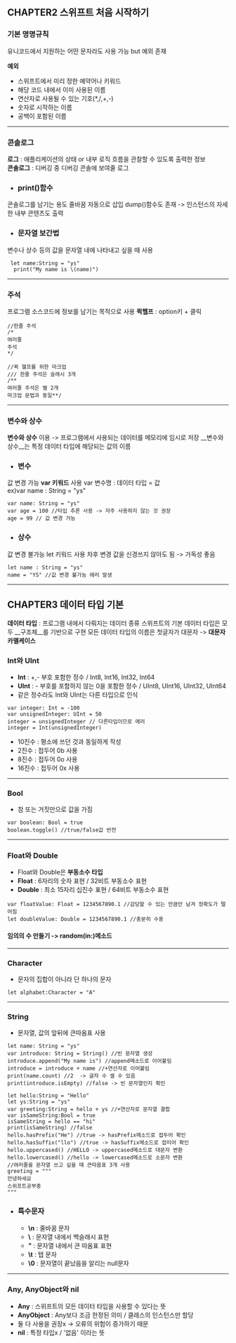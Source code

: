 ## CHAPTER2 스위프트 처음 시작하기

### 기본 명명규칙
유니코드에서 지원하는 어떤 문자라도 사용 가능 but 예외 존재 

__예외__
- 스위프트에서 미리 정한 예약어나 키워드
- 해당 코드 내에서 이미 사용된 이름
- 연산자로 사용될 수 있는 기호(*,/,+,-)
- 숫자로 시작하는 이름
- 공백이 포함된 이름
---
### 콘솔로그
__로그__ : 애플리케이션의 상태 or 내부 로직 흐름을 관찰할 수 있도록 출력한 정보  
__콘솔로그__ : 디버깅 중 디버깅 콘솔에 보여줄 로그

- ### print()함수
콘솔로그를 남기는 용도
줄바꿈 자동으로 삽입
dump()함수도 존재 -> 인스턴스의 자세한 내부 콘텐츠도 출력

- ### 문자열 보간법
변수나 상수 등의 값을 문자열 내에 나타내고 싶을 때 사용
```
 let name:String = "ys"
  print("My name is \(name)")
```
---

### 주석
프로그램 소스코드에 정보를 남기는 목적으로 사용
__퀵헬프__ : option키 + 클릭
```
//한줄 주석
/*
여러줄 
주석
*/
```
```
//퀵 헬프를 위한 마크업
/// 한줄 주석은 슬래시 3개
/**
여러줄 주석은 별 2개
마크업 문법과 동일**/
```
---

### 변수와 상수
__변수와 상수__ 이용 -> 프로그램에서 사용되는 데이터를 메모리에 임시로 저장
__변수와 상수__는 특정 데이터 타입에 해당되는 값의 이름
- ### 변수
값 변경 가능
__var 키워드__ 사용
var 변수명 : 데이터 타입 = 값   
ex)var name : String = "ys"
```
var name: String = "ys"
var age = 100 //타입 추론 사용 -> 자주 사용하지 않는 것 권장
age = 99 // 값 변경 가능
```
- ### 상수
값 변경 불가능
let 키워드 사용
차후 변경 값을 신경쓰지 않아도 됨 -> 가독성 좋음
```
let name : String = "ys"
name = "YS" //값 변경 불가능 에러 발생
```

---  
  
## CHAPTER3 데이터 타입 기본

__데이터 타입__ : 프로그램 내에서 다뤄지는 데이터 종류
스위프트의 기본 데이터 타입은 모두 __구조체__를 기반으로 구현
모든 데이터 타입의 이름은 첫글자가 대문자 -> __대문자 카멜케이스__

### Int와 UInt
- __Int__ : +,- 부호 포함한 정수 / Int8, Int16, Int32, Int64 
- __UInt__ : - 부호를 포함하지 않는 0을 포함한 정수 / UInt8, UInt16, UInt32, UInt64
- 같은 정수라도 Int와 UInt는 다른 타입으로 인식
```
var integer: Int = -100
var unsignedInteger: UInt = 50
integer = unsignedInteger // 다른타입이므로 에러
integer = Int(unsignedInteger)
```

- 10진수 : 평소에 쓰던 것과 동일하게 작성
- 2진수 : 접두어 0b 사용
- 8진수 : 접두어 0o 사용
- 16진수 : 접두어 0x 사용

---

### Bool
- 참 또는 거짓만으로 값을 가짐
```
var boolean: Bool = true
boolean.toggle() //true/false값 반전
```
---

### Float와 Double
- Float와 Double은 __부동소수 타입__
- __Float__ : 6자리의 숫자 표현 / 32비트 부동소수 표현
- __Double__ : 최소 15자리 십진수 표현 / 64비트 부동소수 표현
```
var floatValue: Float = 1234567890.1 //감당할 수 있는 만큼만 남겨 정확도가 떨어짐
let doubleValue: Double = 1234567890.1 //충분히 수용
```

#### 임의의 수 만들기 -> __random(in:)메소드__

---

### Character
- 문자의 집합이 아니라 단 하나의 문자
```
let alphabet:Character = "A"
```

---

### String
- 문자열, 값의 앞뒤에 큰따옴표 사용
```
let name: String = "ys"
var introduce: String = String() //빈 문자열 생성
introduce.append("My name is") //append메소드로 이어붙임
introduce = introduce + name //+연산자로 이어붙임
print(name.count) //2  -> 글자 수 셀 수 있음
print(introduce.isEmpty) //false -> 빈 문자열인지 확인
```
```
let hello:String = "Hello"
let ys:String = "ys"
var greeting:String = hello + ys //+연산자로 문자열 결합
var isSameString:Bool = true
isSameString = hello == "hi"
print(isSameString) //false
hello.hasPrefix("He") //true -> hasPrefix메소드로 접두어 확인
hello.hasSuffix("llo") //true -> hasSuffix메소드로 접미어 확인
hello.uppercased() //HELLO -> uppercased메소드로 대문자 변환
hello.lowercased() //hello -> lowercased메소드로 소문자 변환
//여러줄을 문자열 쓰고 싶을 때 큰따옴표 3개 사용
greeting = """
안녕하세요
스위프트공부중
"""
```

 - ### 특수문자
    - __\n__ : 줄바꿈 문자
    - __\\__ : 문자열 내에서 백슬래시 표현
    - __\"__ : 문자열 내에서 큰 따옴표 표현
    - __\t__ : 탭 문자
    - __\0__ : 문자열이 끝났음을 알리는 null문자
    
---
    
### Any, AnyObject와 nil
- __Any__ : 스위프트의 모든 데이터 타입을 사용할 수 있다는 뜻
- __AnyObject__ : Any보다 조금 한정된 의미 / 클래스의 인스턴스만 할당
- 둘 다 사용을 권장x -> 오류의 위험이 증가하기 때문
- __nil__ : 특정 타입x / '없음' 이라는 뜻








